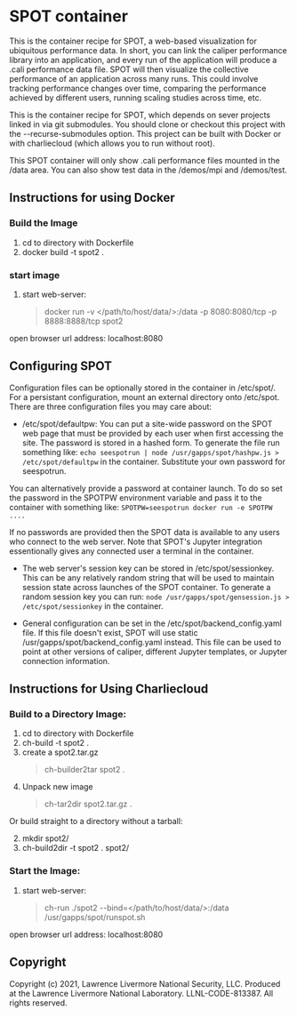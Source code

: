 # SPOT container

This is the container recipe for SPOT, a web-based visualization for ubiquitous performance data.  In short,
you can link the caliper performance library into an application, and every run of the application will
produce a .cali performance data file.  SPOT will then visualize the collective performance of an application
across many runs.  This could involve tracking performance changes over time, comparing the performance
achieved by different users, running scaling studies across time, etc.

This is the container recipe for SPOT, which depends on sever projects linked in via git submodules.
You should clone or checkout this project with the --recurse-submodules option.  This project can be built
with Docker or with charliecloud (which allows you to run without root).  

This SPOT container will only show .cali performance files mounted in the /data area.
You can also show test data in the /demos/mpi and /demos/test.

## Instructions for using Docker

### Build the Image

1. cd to directory with Dockerfile
2. docker build -t spot2 .

### start image

1. start web-server: 
   >docker run -v </path/to/host/data/>:/data -p 8080:8080/tcp -p 8888:8888/tcp spot2

open browser url address:
    localhost:8080

## Configuring SPOT ##

Configuration files can be optionally stored in the container in /etc/spot/.  For a persistant configuration,
mount an external directory onto /etc/spot.  There are three configuration files you may care about:

- /etc/spot/defaultpw: You can put a site-wide password on the SPOT web page that must be provided
by each user when first accessing the site.  The password is stored in a hashed form.  To generate the
file run something like:
  ``echo seespotrun | node /usr/gapps/spot/hashpw.js > /etc/spot/defaultpw``
in the container.  Substitute your own password for seespotrun.

You can alternatively provide a password at container launch.  To do so set the password in the SPOTPW
environment variable and pass it to the container with something like:
  ``SPOTPW=seespotrun docker run -e SPOTPW ....``

If no passwords are provided then the SPOT data is available to any users who connect to the web server.
Note that SPOT's Jupyter integration essentionally gives any connected user a terminal in the container.

- The web server's session key can be stored in /etc/spot/sessionkey.  This can be any relatively random
string that will be used to maintain session state across launches of the SPOT container.  To generate
a random session key you can run:
  ``node /usr/gapps/spot/gensession.js > /etc/spot/sessionkey``
in the container.

- General configuration can be set in the /etc/spot/backend_config.yaml file.  If this file doesn't exist,
SPOT will use static /usr/gapps/spot/backend_config.yaml instead.  This file can be used to point at
other versions of caliper, different Jupyter templates, or Jupyter connection information.

## Instructions for Using Charliecloud

### Build to a Directory Image:

1. cd to directory with Dockerfile
2. ch-build -t spot2 .
3. create a spot2.tar.gz 
   >ch-builder2tar spot2 .
4. Unpack new image
   >ch-tar2dir spot2.tar.gz .

Or build straight to a directory without a tarball:

2. mkdir spot2/
3. ch-build2dir -t spot2 . spot2/

### Start the Image: 

1. start web-server: 
   >ch-run ./spot2 --bind=</path/to/host/data/>:/data /usr/gapps/spot/runspot.sh

open browser url address:
    localhost:8080

## Copyright

Copyright (c) 2021, Lawrence Livermore National Security, LLC. Produced at
the Lawrence Livermore National Laboratory. LLNL-CODE-813387. All rights reserved.
